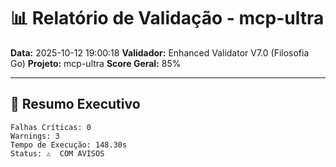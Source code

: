 # 📊 Relatório de Validação - mcp-ultra

**Data:** 2025-10-12 19:00:18
**Validador:** Enhanced Validator V7.0 (Filosofia Go)
**Projeto:** mcp-ultra
**Score Geral:** 85%

---

## 🎯 Resumo Executivo

```
Falhas Críticas: 0
Warnings: 3
Tempo de Execução: 148.30s
Status: ⚠️  COM AVISOS
```


